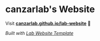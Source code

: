 
# canzarlab's Website

Visit **[canzarlab.github.io/lab-website](https://canzarlab.github.io/lab-website)** 🚀

_Built with [Lab Website Template](https://greene-lab.gitbook.io/lab-website-template-docs)_

